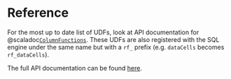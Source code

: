 # Reference

For the most up to date list of UDFs, look at API documentation for @scaladoc[`ColumnFunctions`][ColumnFunctions]. These UDFs are also registered with the SQL engine under the same name but with a `rf_` prefix (e.g. `dataCells` becomes `rf_dataCells`). 

The full API documentation can be found [here][scaladoc].

[ColumnFunctions]: astraea.spark.rasterframes.ColumnFunctions
[scaladoc]: latest/api/index.html
